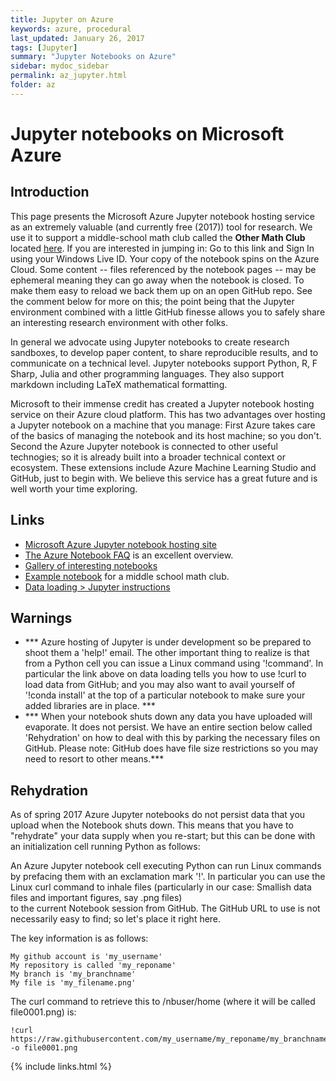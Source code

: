 ```yaml
---
title: Jupyter on Azure
keywords: azure, procedural
last_updated: January 26, 2017
tags: [Jupyter]
summary: "Jupyter Notebooks on Azure"
sidebar: mydoc_sidebar
permalink: az_jupyter.html
folder: az
---
```


# Jupyter notebooks on Microsoft Azure

## Introduction

This page presents the Microsoft Azure Jupyter notebook hosting service as an extremely 
valuable (and currently free (2017)) tool for research.  We use it to support a middle-school
math club called the **Other Math Club** located 
[here](https://notebooks.azure.com/kilroy/libraries/89FHPIGSGMs/dashboard). 
If you are interested in jumping in: Go to this link and Sign In using your Windows Live ID. 
Your copy of the notebook spins on the Azure Cloud. Some content -- files referenced 
by the notebook pages -- may be ephemeral meaning they can go away when the notebook is closed.
To make them easy to reload we back them up on an open GitHub repo. See the comment below for 
more on this; the point being that the Jupyter environment combined with a little GitHub finesse 
allows you to safely share an interesting research environment with other folks. 


In general we advocate using Jupyter notebooks to create research sandboxes, to develop paper content, 
to share reproducible results, and to communicate on a technical level. Jupyter notebooks support 
Python, R, F Sharp, Julia and other programming languages. They also support markdown including LaTeX mathematical formatting.

Microsoft to their immense credit has created a Jupyter notebook hosting service on their Azure cloud platform. This has two 
advantages over hosting a Jupyter notebook on a machine that you manage: First Azure takes care of the basics of managing the 
notebook and its host machine; so you don't.  Second the Azure Jupyter notebook is connected to other useful technogies;
so it is already built into a broader technical context or ecosystem. These extensions include Azure Machine Learning Studio 
and GitHub, just to begin with. We believe this service has a great future and is well worth your time exploring.

## Links


- [Microsoft Azure Jupyter notebook hosting site](http://notebooks.azure.com)
- [The Azure Notebook FAQ](http://notebooks.azure.com/faq) is an excellent overview.
- [Gallery of interesting notebooks](https://github.com/jupyter/jupyter/wiki/A-gallery-of-interesting-Jupyter-and-IPython-Notebooks)
- [Example notebook](https://notebooks.azure.com/library/89FHPIGSGMs/dashboard) for a middle school math club. 
- [Data loading > Jupyter instructions](https://notebooks.azure.com/run/Microsoft/samples?dest=/notebooks/Getting%20to%20your%20Data%20in%20Azure%20Notebooks.ipynb)

## Warnings

- *** Azure hosting of Jupyter is under development so be prepared to shoot them a 'help!' email. The other important
thing to realize is that from a Python cell you can issue a Linux command using '!command'. In particular the
link above on data loading tells you how to use !curl to load data from GitHub; and you may also want to
avail yourself of '!conda install' at the top of a particular notebook to make sure your added libraries are in place.  ***
- *** When your notebook shuts down any data you have uploaded will evaporate. It does not persist. We have an entire
section below called 'Rehydration' on how to deal with this by parking the necessary files on GitHub. Please note: 
GitHub does have file size restrictions so you may need to resort to other means.***


## Rehydration

As of spring 2017 Azure Jupyter notebooks do not persist data that you upload when the Notebook shuts down. 
This means that you have to "rehydrate" your data supply when you re-start; but this can be done with an 
initialization cell running Python as follows: 

An Azure Jupyter notebook cell executing Python can run Linux commands by prefacing them with
an exclamation mark '!'. In particular you can use the Linux curl command to inhale files (particularly 
in our case: Smallish data files and important figures, say .png files)  
to the current Notebook session from GitHub. The GitHub URL to use is not necessarily easy to find; 
so let's place it right here.

The key information is as follows: 

``` 
My github account is 'my_username'
My repository is called 'my_reponame'
My branch is 'my_branchname'
My file is 'my_filename.png'
```

The curl command to retrieve this to /nbuser/home (where it will be called file0001.png) is: 

```
!curl https://raw.githubusercontent.com/my_username/my_reponame/my_branchname/my_filename.png -o file0001.png
```


{% include links.html %}
